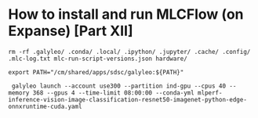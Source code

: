 # How to install and run MLCFlow (on Expanse) [Part XII]

```
rm -rf .galyleo/ .conda/ .local/ .ipython/ .jupyter/ .cache/ .config/ .mlc-log.txt mlc-run-script-versions.json hardware/
```

```
export PATH="/cm/shared/apps/sdsc/galyleo:${PATH}"
```

```
 galyleo launch --account use300 --partition ind-gpu --cpus 40 --memory 368 --gpus 4 --time-limit 08:00:00 --conda-yml mlperf-inference-vision-image-classification-resnet50-imagenet-python-edge-onnxruntime-cuda.yaml
```
